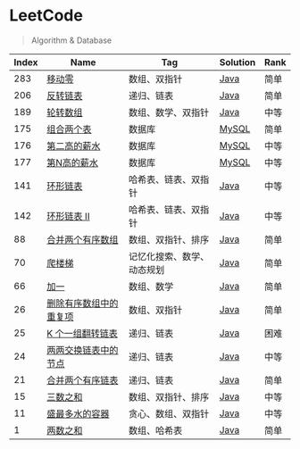 # LeetCode

> Algorithm & Database

| Index | Name                                                                                            | Tag                        | Solution                                                      | Rank |
| ----- | ----------------------------------------------------------------------------------------------- | -------------------------- | ------------------------------------------------------------- | ---- |
| 283   | [移动零](https://leetcode-cn.com/problems/move-zeroes/)                                         | 数组、双指针               | [Java](./algorithm/java/MoveZeroes.java)                      | 简单 |
| 206   | [反转链表](https://leetcode-cn.com/problems/reverse-linked-list/)                               | 递归、链表                 | [Java](./algorithm/java/ReverseLinkedList.java)               | 简单 |
| 189   | [轮转数组](https://leetcode-cn.com/problems/rotate-array/)                                      | 数组、数学、双指针         | [Java](./algorithm/java/RotateArray.java)                     | 中等 |
| 175   | [组合两个表](https://leetcode-cn.com/problems/combine-two-tables/)                              | 数据库                     | [MySQL](./database/mysql/combineTwoTables.sql)                | 简单 |
| 176   | [第二高的薪水](https://leetcode-cn.com/problems/second-highest-salary/)                         | 数据库                     | [MySQL](./database/mysql/secondHighestSalary.sql)             | 中等 |
| 177   | [第N高的薪水](https://leetcode-cn.com/problems/nth-highest-salary/)                             | 数据库                     | [MySQL](./database/mysql/nthHighestSalary.sql)                | 中等 |
| 141   | [环形链表](https://leetcode-cn.com/problems/linked-list-cycle/)                                 | 哈希表、链表、双指针       | [Java](./algorithm/java/LinkedListCycle.java)                 | 中等 |
| 142   | [环形链表 II](https://leetcode-cn.com/problems/linked-list-cycle-ii/)                           | 哈希表、链表、双指针       | [Java](./algorithm/java/LinkedListCycle2.java)                | 中等 |
| 88    | [合并两个有序数组](https://leetcode-cn.com/problems/merge-sorted-array/)                        | 数组、双指针、排序         | [Java](./algorithm/java/MergeSortedArray.java)                | 简单 |
| 70    | [爬楼梯](https://leetcode-cn.com/problems/climbing-stairs/)                                     | 记忆化搜索、数学、动态规划 | [Java](./algorithm/java/ClimbingStairs.java)                  | 简单 |
| 66    | [加一](https://leetcode-cn.com/problems/plus-one/)                                              | 数组、数学                 | [Java](./algorithm/java/PlusOne.java)                         | 简单 |
| 26    | [删除有序数组中的重复项](https://leetcode-cn.com/problems/remove-duplicates-from-sorted-array/) | 数组、双指针               | [Java](./algorithm/java/RemoveDuplicatesFromSortedArray.java) | 简单 |
| 25    | [K 个一组翻转链表](https://leetcode-cn.com/problems/reverse-nodes-in-k-group/)                  | 递归、链表                 | [Java](./algorithm/java/ReverseNodesInKGroup.java)            | 困难 |
| 24    | [两两交换链表中的节点](https://leetcode-cn.com/problems/swap-nodes-in-pairs/)                   | 递归、链表                 | [Java](./algorithm/java/SwapNodesInPairs.java)                | 中等 |
| 21    | [合并两个有序链表](https://leetcode-cn.com/problems/merge-two-sorted-lists/)                    | 递归、链表                 | [Java](./algorithm/java/MergeTwoSortedLists.java)             | 简单 |
| 15    | [三数之和](https://leetcode-cn.com/problems/3sum/)                                              | 数组、双指针、排序         | [Java](./algorithm/java/ThreeSum.java)                        | 中等 |
| 11    | [盛最多水的容器](https://leetcode-cn.com/problems/container-with-most-water/)                   | 贪心、数组、双指针         | [Java](./algorithm/java/ContainerWithMostWater.java)          | 中等 |
| 1     | [两数之和](https://leetcode-cn.com/problems/two-sum/)                                           | 数组、哈希表               | [Java](./algorithm/java/TwoSum.java)                          | 简单 |
